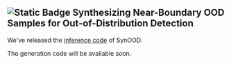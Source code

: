 ## ![Static Badge](https://img.shields.io/badge/ICCV-2025-blue) Synthesizing Near-Boundary OOD Samples for Out-of-Distribution Detection

We've released the [inference code](https://github.com/Jarvisgivemeasuit/SynOOD_infer_pipeline) of SynOOD.

The generation code will be available soon.
